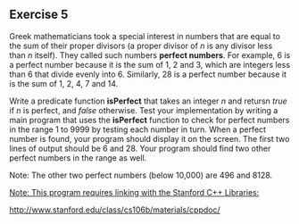 Exercise 5
---------- 

Greek mathematicians took a special interest in numbers that are equal to the sum of their proper divisors (a proper divisor of *n* is any divisor less than *n* itself). They called such numbers **perfect numbers**. For example, 6 is a perfect number because it is the sum of 1, 2 and 3, which are integers less than 6 that divide evenly into 6. Similarly, 28 is a perfect number because it is the sum of 1, 2, 4, 7 and 14.

Write a predicate function **isPerfect** that takes an integer *n* and retursn *true* if *n* is perfect, and *false* otherwise. Test your implementation by writing a main program that uses the **isPerfect** function to check for perfect numbers in the range 1 to 9999 by testing each number in turn. When a perfect number is found, your program should display it on the screen. The first two lines of output should be 6 and 28. Your program should find two other perfect numbers in the range as well.

Note: The other two perfect numbers (below 10,000) are 496 and 8128.

<u>Note: This program requires linking with the Stanford C++ Libraries:</u>

http://www.stanford.edu/class/cs106b/materials/cppdoc/